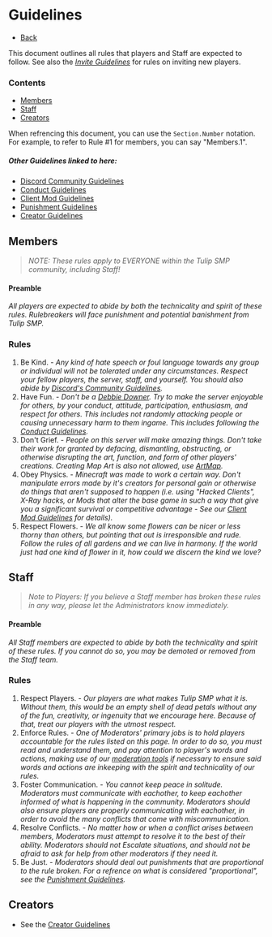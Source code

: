 # Guidelines

- [Back](/)

This document outlines all rules that players and Staff are expected to follow. See also the [*Invite Guidelines*](invite) for rules on inviting new players.

### Contents
 - [Members](#members)
 - [Staff](#staff)
 - [Creators](#creators)


When refrencing this document, you can use the `Section.Number` notation. For example, to refer to Rule #1 for members, you can say "Members.1".

##### Other Guidelines linked to here:
- [Discord Community Guidelines](https://discord.com/guidelines)
- [Conduct Guidelines](conduct)
- [Client Mod Guidelines](client-mods)
- [Punishment Guidelines](punishments)
- [Creator Guidelines](creators)

## Members

> *NOTE: These rules apply to EVERYONE within the Tulip SMP community, including Staff!*

#### Preamble

*All players are expected to abide by both the technicality and spirit of these rules. Rulebreakers will face punishment and potential banishment from Tulip SMP.*

### Rules

1. Be Kind. - *Any kind of hate speech or foul language towards any group or individual will not be tolerated under any circumstances. Respect your fellow players, the server, staff, and yourself. You should also abide by [Discord's Community Guidelines](https://discord.com/guidelines).*
2. Have Fun. - *Don't be a [Debbie Downer](https://en.wiktionary.org/wiki/Debbie_Downer). Try to make the server enjoyable for others, by your conduct, attitude, participation, enthusiasm, and respect for others. This includes not randomly attacking people or causing unnecessary harm to them ingame. This includes following the [Conduct Guidelines](conduct).*
3. Don't Grief. - *People on this server will make amazing things. Don't take their work for granted by defacing, dismantling, obstructing, or otherwise disrupting the art, function, and form of other players' creations. Creating Map Art is also not allowed, use [ArtMap](/docs/artmap).*
4. Obey Physics. - *Minecraft was made to work a certain way. Don't manipulate errors made by it's creators for personal gain or otherwise do things that aren't supposed to happen (i.e. using "Hacked Clients", X-Ray hacks, or Mods that alter the base game in such a way that give you a significant survival or competitive advantage - See our [Client Mod Guidelines](client-mods) for details).*
5. Respect Flowers. - *We all know some flowers can be nicer or less thorny than others, but pointing that out is irresponsible and rude.  Follow the rules of all gardens and we can live in harmony. If the world just had one kind of flower in it, how could we discern the kind we love?*

## Staff

> *Note to Players: If you believe a Staff member has broken these rules in any way, please let the Administrators know immediately.*

#### Preamble

*All Staff members are expected to abide by both the technicality and spirit of these rules. If you cannot do so, you may be demoted or removed from the Staff team.*

### Rules

1. Respect Players. - *Our players are what makes Tulip SMP what it is. Without them, this would be an empty shell of dead petals without any of the fun, creativity, or ingenuity that we encourage here. Because of that, treat our players with the utmost respect.*
2. Enforce Rules. - *One of Moderators' primary jobs is to hold players accountable for the rules listed on this page. In order to do so, you must read and understand them, and pay attention to player's words and actions, making use of our [moderation tools](docs/staffguide) if necessary to ensure said words and actions are inkeeping with the spirit and technicality of our rules.*
3. Foster Communication. - *You cannot keep peace in solitude. Moderators must communicate with eachother, to keep eachother informed of what is happening in the community. Moderators should also ensure players are properly communicating with eachother, in order to avoid the many conflicts that come with miscommunication.*
4. Resolve Conflicts. - *No matter how or when a conflict arises between members, Moderators must attempt to resolve it to the best of their ability. Moderators should not Escalate situations, and should not be afraid to ask for help from other moderators if they need it.*
5. Be Just. - *Moderators should deal out punishments that are proportional to the rule broken. For a refrence on what is considered "proportional", see the [Punishment Guidelines](punishments).*

## Creators

- See the [Creator Guidelines](creators)
